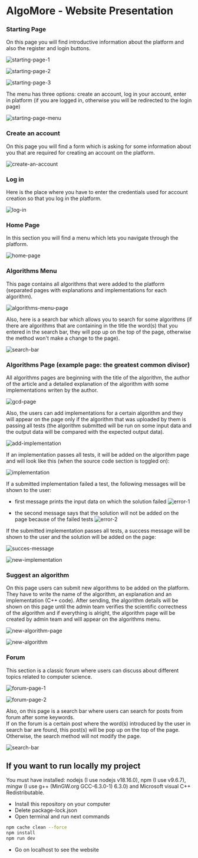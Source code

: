 
# AlgoMore - Website Presentation







### Starting Page 

On this page you will find introductive information about the platform and also the register and login buttons.

![starting-page-1](https://raw.githubusercontent.com/Alex-SA1/AlgoMore/refs/heads/main/images/1.png)

![starting-page-2](https://raw.githubusercontent.com/Alex-SA1/AlgoMore/refs/heads/main/images/2.png)

![starting-page-3](https://raw.githubusercontent.com/Alex-SA1/AlgoMore/refs/heads/main/images/3.png)

The menu has three options: create an account, log in your account, enter in platform (if you are logged in, otherwise you will be redirected to the login page) 

![starting-page-menu](https://raw.githubusercontent.com/Alex-SA1/AlgoMore/refs/heads/main/images/4.png)

### Create an account 

On this page you will find a form which is asking for some information about you that are required for creating an account on the platform.

![create-an-account](https://raw.githubusercontent.com/Alex-SA1/AlgoMore/refs/heads/main/images/5.png)

### Log in

Here is the place where you have to enter the credentials used for account creation so that you log in the platform.

![log-in](https://raw.githubusercontent.com/Alex-SA1/AlgoMore/refs/heads/main/images/6.png)

### Home Page

In this section you will find a menu which lets you navigate through the platform.

![home-page](https://raw.githubusercontent.com/Alex-SA1/AlgoMore/refs/heads/main/images/7.png)

### Algorithms Menu

This page contains all algorithms that were added to the platform (separated pages with explanations and implementations for each algorithm).

![algorithms-menu-page](https://raw.githubusercontent.com/Alex-SA1/AlgoMore/refs/heads/main/images/8.png)

Also, here is a search bar which allows you to search for some algorithms (if there are algorithms that are containing in the title the word(s) that you entered in the search bar, they will pop up on the top of the page, otherwise the method won't make a change to the page).

![search-bar](https://raw.githubusercontent.com/Alex-SA1/AlgoMore/refs/heads/main/images/9.png)

### Algorithms Page (example page: the greatest common divisor)

All algorithms pages are beginning with the title of the algorithm, the author of the article and a detailed explanation of the algorithm with some implementations writen by the author.

![gcd-page](https://raw.githubusercontent.com/Alex-SA1/AlgoMore/refs/heads/main/images/10.png)

Also, the users can add implementations for a certain algorithm and they will appear on the page only if the algorithm that was uploaded by them is passing all tests (the algorithm submitted will be run on some input data and the output data will be compared with the expected output data).

![add-implementation](https://raw.githubusercontent.com/Alex-SA1/AlgoMore/refs/heads/main/images/11.png)

If an implementation passes all tests, it will be added on the algorithm page and will look like this (when the source code section is toggled on):

![implementation](https://raw.githubusercontent.com/Alex-SA1/AlgoMore/refs/heads/main/images/12.png)

If a submitted implementation failed a test, the following messages will be shown to the user:

- first message prints the input data on which the solution failed
![error-1](https://raw.githubusercontent.com/Alex-SA1/AlgoMore/refs/heads/main/images/13.png)

- the second message says that the solution will not be added on the page because of the failed tests
![error-2](https://raw.githubusercontent.com/Alex-SA1/AlgoMore/refs/heads/main/images/14.png)

If the submitted implementation passes all tests, a success message will be shown to the user and the solution will be added on the page:

![succes-message](https://raw.githubusercontent.com/Alex-SA1/AlgoMore/refs/heads/main/images/15.png)

![new-implementation](https://raw.githubusercontent.com/Alex-SA1/AlgoMore/refs/heads/main/images/16.png)


### Suggest an algorithm

On this page users can submit new algorithms to be added on the platform.  
They have to write the name of the algorithm, an explanation and an implementation (C++ code). After sending, the algorithm details will be shown on this page until the admin team verifies the scientific correctness of the algorithm and if everything is alright, the algorithm page will be created by admin team and will appear on the algorithms menu.

![new-algorithm-page](https://raw.githubusercontent.com/Alex-SA1/AlgoMore/refs/heads/main/images/17.png)

![new-algorithm](https://raw.githubusercontent.com/Alex-SA1/AlgoMore/refs/heads/main/images/18.png)


### Forum

This section is a classic forum where users can discuss about different topics related to computer science.

![forum-page-1](https://raw.githubusercontent.com/Alex-SA1/AlgoMore/refs/heads/main/images/19.png)

![forum-page-2](https://raw.githubusercontent.com/Alex-SA1/AlgoMore/refs/heads/main/images/20.png)

Also, on this page is a search bar where users can search for posts from forum after some keywords.  
If on the forum is a certain post where the word(s) introduced by the user in search bar are found, this post(s) will be pop up on the top of the page. Otherwise, the search method will not modify the page.

![search-bar](https://raw.githubusercontent.com/Alex-SA1/AlgoMore/refs/heads/main/images/21.png)

### 





## If you want to run locally my project

You must have installed: nodejs (I use nodejs v18.16.0), npm (I use v9.6.7), mingw (I use g++ (MinGW.org GCC-6.3.0-1) 6.3.0) and Microsoft visual C++ Redistributable.

- Install this repository on your computer
- Delete package-lock.json
- Open terminal and run next commands

```bash
npm cache clean --force
npm install
npm run dev
```

- Go on localhost to see the website
    